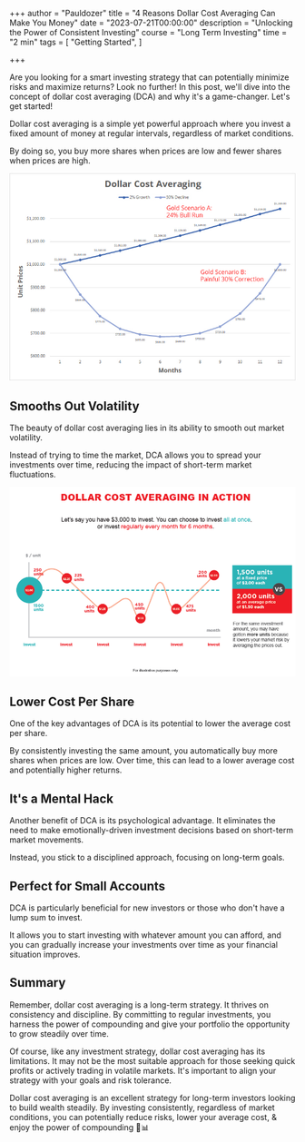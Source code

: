+++
author = "Pauldozer"
title = "4 Reasons Dollar Cost Averaging Can Make You Money"
date = "2023-07-21T00:00:00"
description = "Unlocking the Power of Consistent Investing"
course = "Long Term Investing"
time = "2 min"
tags = [
    "Getting Started",
]

+++

Are you looking for a smart investing strategy that can potentially minimize risks and maximize returns? Look no further! In this post, we'll dive into the concept of dollar cost averaging (DCA) and why it's a game-changer. Let's get started!

Dollar cost averaging is a simple yet powerful approach where you invest a fixed amount of money at regular intervals, regardless of market conditions. 

By doing so, you buy more shares when prices are low and fewer shares when prices are high.

![](images/scenario.jpeg)

## Smooths Out Volatility
The beauty of dollar cost averaging lies in its ability to smooth out market volatility. 

Instead of trying to time the market, DCA allows you to spread your investments over time, reducing the impact of short-term market fluctuations.

![](images/inaction.png)


## Lower Cost Per Share
One of the key advantages of DCA is its potential to lower the average cost per share. 

By consistently investing the same amount, you automatically buy more shares when prices are low. Over time, this can lead to a lower average cost and potentially higher returns.

## It's a Mental Hack
Another benefit of DCA is its psychological advantage. It eliminates the need to make emotionally-driven investment decisions based on short-term market movements. 

Instead, you stick to a disciplined approach, focusing on long-term goals.

## Perfect for Small Accounts
DCA is particularly beneficial for new investors or those who don't have a lump sum to invest. 

It allows you to start investing with whatever amount you can afford, and you can gradually increase your investments over time as your financial situation improves.

## Summary
Remember, dollar cost averaging is a long-term strategy. It thrives on consistency and discipline. By committing to regular investments, you harness the power of compounding and give your portfolio the opportunity to grow steadily over time.

Of course, like any investment strategy, dollar cost averaging has its limitations. It may not be the most suitable approach for those seeking quick profits or actively trading in volatile markets. It's important to align your strategy with your goals and risk tolerance.

Dollar cost averaging is an excellent strategy for long-term investors looking to build wealth steadily. By investing consistently, regardless of market conditions, you can potentially reduce risks, lower your average cost, & enjoy the power of compounding 🚀📊